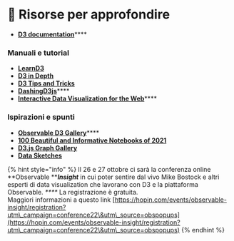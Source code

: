 # 📌 Risorse per approfondire

* [**D3 documentation**](https://github.com/d3/d3/wiki)****

### Manuali e tutorial

* ****[**LearnD3**](https://observablehq.com/@d3/learn-d3)****
* ****[**D3 in Depth**](https://www.d3indepth.com/)****
* ****[**D3 Tips and Tricks**](https://leanpub.com/d3-t-and-t-v7)****
* [**DashingD3js**](https://www.dashingd3js.com/d3-tutorial)****
* [**Interactive Data Visualization for the Web**](https://alignedleft.com/tutorials/d3/)****

### Ispirazioni e spunti

* [**Observable D3 Gallery**](https://observablehq.com/@d3/gallery)****
* ****[**100 Beautiful and Informative Notebooks of 2021**](https://observablehq.com/@tomlarkworthy/notebooks2021)****
* ****[**D3.js Graph Gallery**](https://d3-graph-gallery.com/)****
* ****[**Data Sketches**](https://github.com/nbremer/datasketches)****

{% hint style="info" %}
Il 26 e 27 ottobre ci sarà la conferenza online **Observable **_**Insight**_ in cui poter sentire dal vivo Mike Bostock e altri esperti di data visualization che lavorano con D3 e la piattaforma Observable. _****_ La registrazione è gratuita. \
Maggiori informazioni a questo link [https://hopin.com/events/observable-insight/registration?utm\_campaign=conference22\&utm\_source=obspopups](https://hopin.com/events/observable-insight/registration?utm\_campaign=conference22\&utm\_source=obspopups)
{% endhint %}

